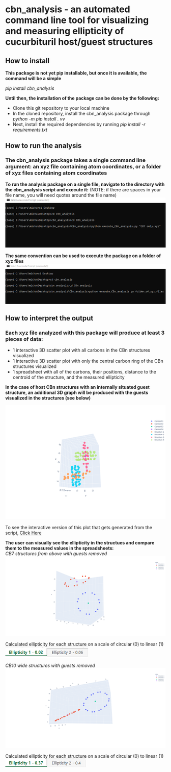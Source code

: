 # cbn_analysis - an automated command line tool for visualizing and measuring ellipticity of cucurbituril host/guest structures

## How to install
**This package is not yet pip installable, but once it is available, the command will be a simple**

_pip install cbn_analysis_

**Until then, the installation of the package can be done by the following:**
* Clone this git repository to your local machine
* In the cloned repository, install the cbn_analysis package through _python -m pip install . vv_ 
* Next, install the required dependencies by running _pip install -r requirements.txt_

## How to run the analysis
### The cbn_analysis package takes a single command line argument: an xyz file containing atom coordinates, or a folder of xyz files containing atom coordinates

**To run the analysis package on a single file, navigate to the directory with the cbn_analysis script and execute it:**
(NOTE: if there are spaces in your file name, you will need quotes around the file name)
![](images/single_file.png)


**The same convention can be used to execute the package on a folder of xyz files**
![](images/folder_test.png)



## How to interpret the output

### Each xyz file analyzed with this package will produce at least 3 pieces of data: 
* 1 interactive 3D scatter plot with all carbons in the CBn structures visualized 
* 1 interactive 3D scatter plot with only the central carbon ring of the CBn structures visualized
* 1 spreadsheet with all of the carbons, their positions, distance to the centroid of the structure, and the measured ellipticity

**In the case of host CBn structures with an internally situated guest structure, an additional 3D graph will be produced with the guests visualized in the structures (see below)**

![](images/testing_cbn_interactive.png)

To see the interactive version of this plot that gets generated from the script, [Click Here](https://plotly.com/~Mshavlik/63/)

**The user can visually see the ellipticity in the structues and compare them to the measured values in the spreadsheets:**                 
_CB7 structures from above with guests removed_
![](images/CB7_circular.png)

Calculated ellipticity for each structure on a scale of circular (0) to linear (1)  
![](images/circular_ellipticity.png)


_CB10 wide structures with guests removed_
![](images/ellipsoid_example.png)

Calculated ellipticity for each structure on a scale of circular (0) to linear (1)  
![](images/ellipse_ellipticity.png)


